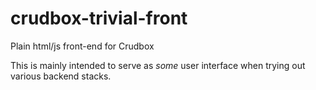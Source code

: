 # crudbox-trivial-front
Plain html/js front-end for Crudbox

This is mainly intended to serve as _some_ user interface when trying
out various backend stacks.
